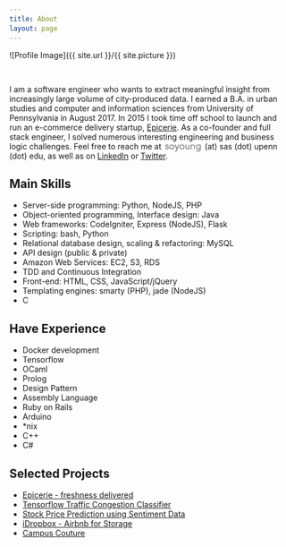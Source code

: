 ```yaml
---
title: About
layout: page
---
```

![Profile Image]({{ site.url }}/{{ site.picture }})

<p style="padding-top:30px;">I am a software engineer who wants to extract meaningful insight from increasingly large volume of city-produced data. I earned a B.A. in urban studies and computer and information sciences from University of Pennsylvania in August 2017. In 2015 I took time off school to launch and run an e-commerce delivery startup, <a href="http://www.epicerie.kr">Epicerie</a>. As a co-founder and full stack engineer, I solved numerous interesting engineering and business logic challenges. Feel free to reach me at <img style="height:20px; width:auto; display: inline-block; margin-bottom: -7px;" src="/assets/images/yosoy.png"/> (at) sas (dot) upenn (dot) edu, as well as on <a href="linkedin.com/soyoungpark05">LinkedIn</a> or <a href="twitter.com/soyoung_park">Twitter</a>. </p>

<h2>Main Skills</h2>

<ul class="skill-list">
	<li>Server-side programming: Python, NodeJS, PHP</li>
	<li>Object-oriented programming, Interface design: Java</li>
	<li>Web frameworks: CodeIgniter, Express (NodeJS), Flask</li>
	<li>Scripting: bash, Python</li>
	<li>Relational database design, scaling &amp; refactoring: MySQL</li>
	<li>API design (public &amp; private)</li>
	<li>Amazon Web Services: EC2, S3, RDS</li>
	<li>TDD and Continuous Integration</li>
	<li>Front-end: HTML, CSS, JavaScript/jQuery</li>
	<li>Templating engines: smarty (PHP), jade (NodeJS)</li>
	<li>C</li>
</ul>

<h2>Have Experience</h2>

<ul class="skill-list">
	<li>Docker development</li>
	<li>Tensorflow</li>
	<li>OCaml</li>
	<li>Prolog</li>
	<li>Design Pattern</li>
	<li>Assembly Language</li>
	<li>Ruby on Rails</li>
	<li>Arduino</li>
	<li>*nix</li>
	<li>C++</li>
	<li>C#</li>
</ul>

<h2>Selected Projects</h2>

<ul>
	<li><a href="http://epicerie.kr">Epicerie - freshness delivered</a></li>
	<li><a href="../tensorflow-traffic-congestion">Tensorflow Traffic Congestion Classifier</a></li>
	<li><a href="https://devpost.com/software/hackmit-stock-price-prediction">Stock Price Prediction using Sentiment Data</a></li>
	<li><a href="https://devpost.com/software/idropbox-048ri5">iDropbox - Airbnb for Storage</a></li>
	<li><a href="https://devpost.com/software/campus-couture">Campus Couture</a></li>
</ul>
